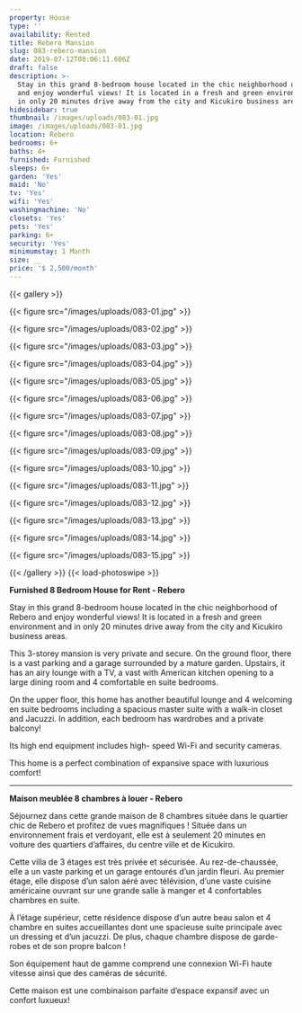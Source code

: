 ```yaml
---
property: House
type: ''
availability: Rented
title: Rebero Mansion
slug: 083-rebero-mansion
date: 2019-07-12T08:06:11.606Z
draft: false
description: >-
  Stay in this grand 8-bedroom house located in the chic neighborhood of Rebero
  and enjoy wonderful views! It is located in a fresh and green environment and
  in only 20 minutes drive away from the city and Kicukiro business areas.
hidesidebar: true
thumbnail: /images/uploads/083-01.jpg
image: /images/uploads/083-01.jpg
location: Rebero
bedrooms: 6+
baths: 4+
furnished: Furnished
sleeps: 6+
garden: 'Yes'
maid: 'No'
tv: 'Yes'
wifi: 'Yes'
washingmachine: 'No'
closets: 'Yes'
pets: 'Yes'
parking: 6+
security: 'Yes'
minimumstay: 1 Month
size: __
price: '$ 2,500/month'
---
```

{{< gallery >}} 

{{< figure src="/images/uploads/083-01.jpg" >}} 

{{< figure src="/images/uploads/083-02.jpg" >}}

 {{< figure src="/images/uploads/083-03.jpg" >}} 

{{< figure src="/images/uploads/083-04.jpg" >}}

{{< figure src="/images/uploads/083-05.jpg" >}}

 {{< figure src="/images/uploads/083-06.jpg" >}}

 {{< figure src="/images/uploads/083-07.jpg" >}}

 {{< figure src="/images/uploads/083-08.jpg" >}}

{{< figure src="/images/uploads/083-09.jpg" >}} 

{{< figure src="/images/uploads/083-10.jpg" >}}

 {{< figure src="/images/uploads/083-11.jpg" >}} 

{{< figure src="/images/uploads/083-12.jpg" >}}

{{< figure src="/images/uploads/083-13.jpg" >}}

{{< figure src="/images/uploads/083-14.jpg" >}}

{{< figure src="/images/uploads/083-15.jpg" >}}

 {{< /gallery >}} {{< load-photoswipe >}}

**Furnished 8 Bedroom House for Rent - Rebero**

Stay in this grand 8-bedroom house located in the chic neighborhood of Rebero and enjoy wonderful views! It is located in a fresh and green environment and in only 20 minutes drive away from the city and Kicukiro business areas.

This 3-storey mansion is very private and secure. On the ground floor, there is a vast parking and a garage surrounded by a mature garden. Upstairs, it has an airy lounge with a TV, a vast with American kitchen opening to a large dining room and 4 comfortable en suite bedrooms. 

On the upper floor, this home has another beautiful lounge and 4 welcoming en suite bedrooms including a spacious master suite with a walk-in closet and Jacuzzi. In addition, each bedroom has wardrobes and a private balcony! 

Its high end equipment includes high- speed Wi-Fi and security cameras.

This home is a perfect combination of expansive space with luxurious comfort!

- - -

**Maison meublée 8 chambres à louer - Rebero**

Séjournez dans cette grande maison de 8 chambres située dans le quartier chic de Rebero et profitez de vues magnifiques ! Située dans un environnement frais et verdoyant, elle est à seulement 20 minutes en voiture des quartiers d’affaires, du centre ville et de Kicukiro.

Cette villa de 3 étages est très privée et sécurisée. Au rez-de-chaussée, elle a un vaste parking et un garage entourés d’un jardin fleuri. Au premier étage, elle dispose d’un salon aéré avec télévision, d’une vaste cuisine américaine ouvrant sur une grande salle à manger et 4 confortables chambres en suite.

À l’étage supérieur, cette résidence dispose d’un autre beau salon et 4 chambre en suites accueillantes dont une spacieuse suite principale avec un dressing et d’un jacuzzi. De plus, chaque chambre dispose de garde-robes et de son propre balcon !

Son équipement haut de gamme comprend une connexion Wi-Fi haute vitesse ainsi que des caméras de sécurité.

Cette maison est une combinaison parfaite d’espace expansif avec un confort luxueux!
